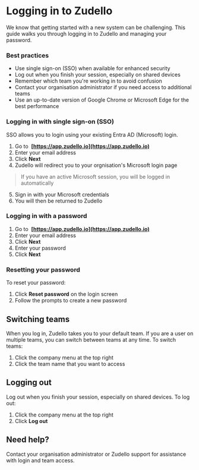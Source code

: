 # Logging in to Zudello

We know that getting started with a new system can be challenging. This guide walks you through logging in to Zudello and managing your password. 

### Best practices

- Use single sign-on (SSO) when available for enhanced security
- Log out when you finish your session, especially on shared devices
- Remember which team you're working in to avoid confusion
- Contact your organisation administrator if you need access to additional teams
- Use an up-to-date version of Google Chrome or Microsoft Edge for the best performance

### Logging in with single sign-on (SSO)

SSO allows you to login using your existing Entra AD (Microsoft) login. 

1. Go to  **[https://app.zudello.io](https://app.zudello.io)**
2. Enter your email address
3. Click **Next**
4. Zudello will redirect you to your orgnisation's Microsoft login page
> If you have an active Microsoft session, you will be logged in automatically
5. Sign in with your Microsoft credentials
6. You will then be returned to Zudello

### Logging in with a password

1. Go to  **[https://app.zudello.io](https://app.zudello.io)**
2. Enter your email address
3. Click **Next**
4. Enter your password
5. Click **Next**

### Resetting your password

To reset your password:

1. Click **Reset password** on the login screen
2. Follow the prompts to create a new password

## Switching teams

When you log in, Zudello takes you to your default team. If you are a user on multiple teams, you can switch between teams at any time. To switch teams:

1. Click the company menu at the top right
2. Click the team name that you want to access

## Logging out

 Log out when you finish your session, especially on shared devices. To log out:
 
1. Click the company menu at the top right
2. Click **Log out**

## Need help?

Contact your organisation administrator or Zudello support for assistance with login and team access.